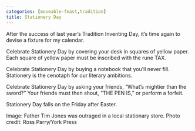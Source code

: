 ```yaml
---
categories: [moveable-feast,tradition]
title: Stationery Day
---
```


After the success of last year’s Tradition Inventing Day, it’s time again to
devise a fixture for my calendar.

Celebrate Stationery Day by covering your desk in squares of yellow paper. Each
square of yellow paper must be inscribed with the rune TAX.

Celebrate Stationery Day by buying a notebook that you’ll never fill. Stationery
is the cenotaph for our literary ambitions.

Celebrate Stationery Day by asking your friends, “What’s mightier than the
sword?” Your friends must then shout, “THE PEN IS,” or perform a forfeit.

Stationery Day falls on the Friday after Easter.

Image: Father Tim Jones was outraged in a local stationary store. Photo credit: Ross Parry/York Press
